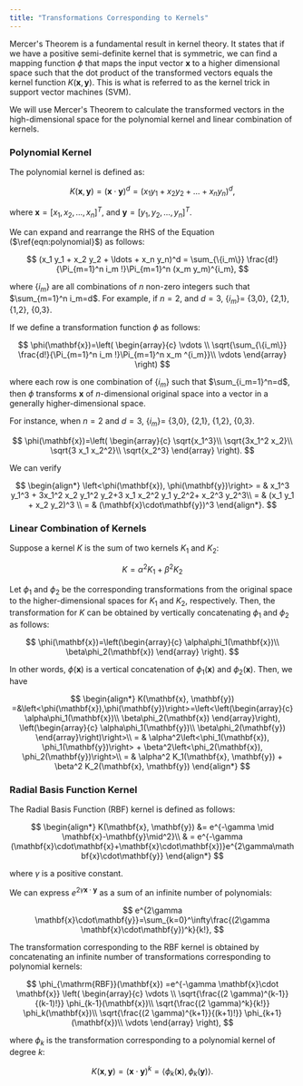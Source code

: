 ```yaml
---
title: "Transformations Corresponding to Kernels"
---
```



Mercer's Theorem is a fundamental result in kernel theory. It states that if we have a positive semi-definite kernel that is symmetric, we can find a mapping function $\phi$ that maps the input vector $\mathbf{x}$ to a higher dimensional space such that the dot product of the transformed vectors equals the kernel function $K(\mathbf{x},\mathbf{y})$. This is what is referred to as the kernel trick in support vector machines (SVM).

We will use Mercer's Theorem to calculate the transformed vectors in the high-dimensional space for the polynomial kernel and linear combination of kernels.



### Polynomial Kernel

The polynomial kernel is defined as:


$$
K(\mathbf{x}, \mathbf{y}) =  (\mathbf{x}\cdot\mathbf{y})^d = (x_1 y_1 + x_2 y_2 + \ldots + x_n y_n)^d,
\label{eqn:polynomial}
$$


where $\mathbf{x}=[x_1, x_2, \ldots, x_n]^T$,  and $\mathbf{y}=[y_1, y_2, \ldots, y_n]^T$.



We can expand and rearrange the RHS of the Equation ($\ref{eqn:polynomial}$) as follows:


$$
(x_1 y_1 + x_2 y_2 + \ldots + x_n y_n)^d = \sum_{\{i_m\}} \frac{d!}{\Pi_{m=1}^n i_m !}\Pi_{m=1}^n (x_m y_m)^{i_m},
$$


where $\{i_m\}$ are all combinations of $n$ non-zero integers such that $\sum_{m=1}^n i_m=d$. For example, if $n=2$, and $d=3$,   {$i_m$}= {3,0}, {2,1}, {1,2}, {0,3}.



If we define a transformation function $\phi$ as follows:


$$
\phi(\mathbf{x})=\left( 
	\begin{array}{c} 
	\vdots \\
	\sqrt{\sum_{\{i_m\}} \frac{d!}{\Pi_{m=1}^n i_m !}\Pi_{m=1}^n x_m ^{i_m}}\\
	\vdots
	\end{array}
\right)
$$



where each row is one combination of $\{i_m\}$ such that $\sum_{i_m=1}^n=d$,   then $\phi$ transforms $\mathbf{x}$ of $n$-dimensional original space into a vector in a generally higher-dimensional space. 

For instance, when $n=2$ and $d=3$, {$i_m$}= {3,0}, {2,1}, {1,2}, {0,3}.



$$
\phi(\mathbf{x})=\left(
\begin{array}{c}
\sqrt{x_1^3}\\
\sqrt{3x_1^2 x_2}\\
\sqrt{3 x_1 x_2^2}\\
\sqrt{x_2^3}
\end{array}
\right).
$$


We can verify


$$
\begin{align*}
\left<\phi(\mathbf{x}), \phi(\mathbf{y})\right> = & x_1^3 y_1^3 + 3x_1^2 x_2 y_1^2 y_2+3 x_1 x_2^2 y_1 y_2^2+ x_2^3 y_2^3\\
= & (x_1 y_1 + x_2 y_2)^3 \\
= & (\mathbf{x}\cdot\mathbf{y})^3
\end{align*}.
$$



### Linear Combination of Kernels

Suppose a kernel $K$ is the sum of two kernels $K_1$ and $K_2$:


$$
K =\alpha^2 K_1 + \beta^2 K_2
$$


Let $\phi_1$ and $\phi_2$ be the corresponding transformations from the original space to the higher-dimensional spaces for $K_1$ and $K_2$, respectively. Then, the transformation for $K$ can be obtained by vertically concatenating $\phi_1$ and $\phi_2$ as follows:


$$
\phi(\mathbf{x})=\left(\begin{array}{c}
\alpha\phi_1(\mathbf{x})\\
\beta\phi_2(\mathbf{x})
\end{array}
\right).
$$


In other words, $\phi(\mathbf{x})$ is a vertical concatenation of $\phi_1(\mathbf{x})$ and $\phi_2(\mathbf{x})$. Then, we have


$$
\begin{align*}
K(\mathbf{x}, \mathbf{y})  =&\left<\phi(\mathbf{x}),\phi(\mathbf{y})\right>=\left<\left(\begin{array}{c}
\alpha\phi_1(\mathbf{x})\\
\beta\phi_2(\mathbf{x})
\end{array}\right), \left(\begin{array}{c}
\alpha\phi_1(\mathbf{y})\\
\beta\phi_2(\mathbf{y})
\end{array}\right)\right>\\
= & \alpha^2\left<\phi_1(\mathbf{x}), \phi_1(\mathbf{y})\right> + \beta^2\left<\phi_2(\mathbf{x}), \phi_2(\mathbf{y})\right>\\ 
= & \alpha^2 K_1(\mathbf{x}, \mathbf{y}) + \beta^2 K_2(\mathbf{x}, \mathbf{y})
\end{align*}
$$



### Radial Basis Function Kernel

The Radial Basis Function (RBF) kernel is defined as follows:


$$
\begin{align*}
K(\mathbf{x}, \mathbf{y}) &= e^{-\gamma \mid \mathbf{x}-\mathbf{y}\mid^2}\\
 & = e^{-\gamma (\mathbf{x}\cdot\mathbf{x}+\mathbf{x}\cdot\mathbf{x})}e^{2\gamma\mathbf{x}\cdot\mathbf{y}}
\end{align*}
$$


where $\gamma$ is a positive constant. 

We can express $e^{2\gamma \mathbf{x}\cdot\mathbf{y}}$ as a sum of an infinite number of polynomials:


$$
e^{2\gamma \mathbf{x}\cdot\mathbf{y}}=\sum_{k=0}^\infty\frac{(2\gamma \mathbf{x}\cdot\mathbf{y})^k}{k!},
$$


The transformation corresponding to the RBF kernel is obtained by concatenating an infinite number of transformations corresponding to polynomial kernels:



$$
\phi_{\mathrm{RBF}}(\mathbf{x}) =e^{-\gamma \mathbf{x}\cdot \mathbf{x}}
\left( 
	\begin{array}{c} 
\vdots \\
\sqrt{\frac{(2 \gamma)^{k-1}}{(k-1)!}} \phi_{k-1}(\mathbf{x})\\
\sqrt{\frac{(2 \gamma)^k}{k!}} \phi_k(\mathbf{x})\\
\sqrt{\frac{(2 \gamma)^{k+1}}{(k+1)!}} \phi_{k+1}(\mathbf{x})\\
\vdots
\end{array}
\right),
$$


where $\phi_k$ is the transformation corresponding to a polynomial kernel of degree $k$:


$$
K(\mathbf{x}, \mathbf{y})=(\mathbf{x}\cdot\mathbf{y})^k = \left<\phi_k(\mathbf{x}), \phi_k(\mathbf{y})\right>.
$$
